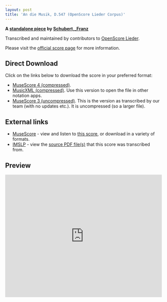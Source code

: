 ```yaml
---
layout: post
title: 'An die Musik, D.547 (OpenScore Lieder Corpus)'
---
```


__A [standalone piece](https://fourscoreandmore.org/openscore/lieder/Schubert%2C_Franz/_/) by [Schubert,_Franz](https://fourscoreandmore.org/openscore/lieder/Schubert%2C_Franz)__

Transcribed and maintained by contributors to [OpenScore Lieder].

Please visit the [official score page] for more information.

[official score page]: https://musescore.com/openscore-lieder-corpus/scores/6180725
[OpenScore Lieder]: https://musescore.com/openscore-lieder-corpus

## Direct Download

Click on the links below to download the score in your preferred format:
- [MuseScore 4 (compressed)](https://fourscoreandmore.org/openscore/lieder/Schubert%2C_Franz/_/An_die_Musik%2C_D.547.mscz).
- [MusicXML (compressed)](https://fourscoreandmore.org/openscore/lieder/Schubert%2C_Franz/_/An_die_Musik%2C_D.547.mxl). Use this version to open the file in other notation apps.
- [MuseScore 3 (uncompressed)](https://raw.githubusercontent.com/OpenScore/Lieder/refs/heads/main/scores/Schubert%2C_Franz/_/An_die_Musik%2C_D.547/lc6180725.mscx). This is the version as transcribed by our team (with no updates etc.). It is uncompressed (so a larger file).

## External links

- [MuseScore] - view and listen to [this score][MuseScore], or download in a variety of formats.
- [IMSLP] - view the [source PDF file(s)][IMSLP] that this score was transcribed from.

[MuseScore]: https://musescore.com/score/6180725
[IMSLP]: https://imslp.org/wiki/Special:ReverseLookup/364857

## Preview

<iframe width="100%" height="394" src="https://musescore.com/openscore-lieder-corpus/scores/6180725/embed" frameborder="0" allowfullscreen allow="autoplay; fullscreen"></iframe>
